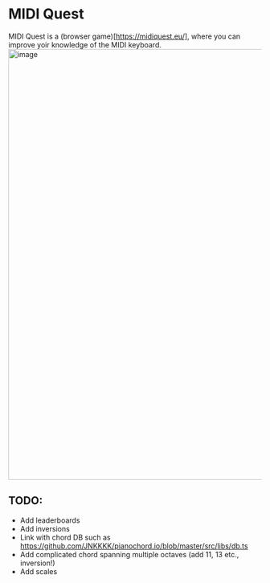 # MIDI Quest
MIDI Quest is a (browser game)[https://midiquest.eu/], where you can improve yoir knowledge of the MIDI keyboard.
<img width="857" alt="image" src="https://github.com/user-attachments/assets/9b8bc6f3-cefe-43d3-8600-a093fe351c5b">


## TODO:
- Add leaderboards
- Add inversions
- Link with chord DB such as https://github.com/JNKKKK/pianochord.io/blob/master/src/libs/db.ts
- Add complicated chord spanning multiple octaves (add 11, 13 etc., inversion!)
- Add scales
